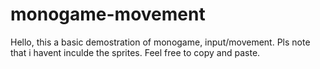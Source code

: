 # monogame-movement
Hello, this a basic demostration of monogame, input/movement.
Pls note that i havent inculde the sprites. 
Feel free to copy and paste. 
